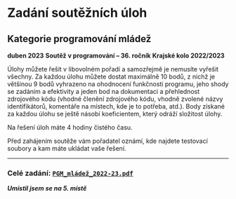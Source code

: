 # Zadání soutěžních úloh
## Kategorie programování mládež
**duben 2023**
**Soutěž v programování – 36. ročník**
**Krajské kolo 2022/2023**

Úlohy můžete řešit v libovolném pořadí a samozřejmě je nemusíte vyřešit všechny. Za každou úlohu můžete dostat maximálně 10 bodů, z nichž je většinou 9 bodů vyhrazeno na ohodnocení funkčnosti programu, jeho shody se zadáním a efektivity a jeden bod na dokumentaci a přehlednost zdrojového kódu (vhodné členění zdrojového kódu, vhodně zvolené názvy identifikátorů, komentáře na místech, kde je to potřeba, atd.). Body získané za každou úlohu se ještě násobí koeficientem, který odráží složitost úlohy.

Na řešení úloh máte 4 hodiny čistého času.

Před zahájením soutěže vám pořadatel oznámí, kde najdete testovací soubory a kam máte ukládat vaše řešení.

---

### Celé zadání: [```PGM_mládež_2022-23.pdf```](PGM_mládež_2022-23.pdf)

***Umístil jsem se na 5. místě***